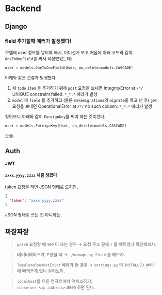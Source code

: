 # Backend

## Django

### field 추가할때 에러가 발생했다!

모델에 user 정보를 넣어야 해서, 어디선가 보고 처음에 아래 코드와 같이 `OneToOneField`를 써서 작성했었는데:

```python
user = models.OneToOneField(User, on_delete=models.CASCADE)
```

아래와 같은 오류가 발생했다.

1.  새 `todo` `item` 을 추가하기 위해 `post` 요청을 보내면 IntegrityError at `/*/` UNIQUE constraint failed: `*_*.*` 에러가 발생
2.  `model` 에 `field` 를 추가하고 (물론 `makemigrations`와 `migrate`를 하고 난 후) `get` 요청을 보내면 OperationalError at `/*/` no such column: `*_*.*` 에러가 발생

찾아보니 아래와 같이 `ForeignKey`를 써야 하는 것이었다.

```python
user = models.ForeignKey(User, on_delete=models.CASCADE)
```

눈물..

## Auth

#### JWT

#### `xxxx.yyyy.zzzz` 처럼 생겼다

token 요청을 하면 JSON 형태로 오지만,

```json
{
  "token": "xxxx.yyyy.zzzz"
}
```

JSON 형태로 쓰는 건 아니라는.

## 짜잘짜잘

> `patch` 요청할 때 `500` 이 뜨는 경우 &rarr; 요청 주소 끝에 `/` 를 빼먹었나 확인해보자.

> 데이터베이스가 꼬였을 때 &rarr; `./manage.py flush` 를 해보자.

> `TemplateDoesNotExist` 에러가 뜰 경우 &rarr; `settings.py` 의 `INSTALLED_APPS` 에 빼먹은게 있나 살펴보자.

> `localhost`를 다른 컴퓨터에서 액세스하기:  
> `runserver <ip address>:8000` 하면 된다.
